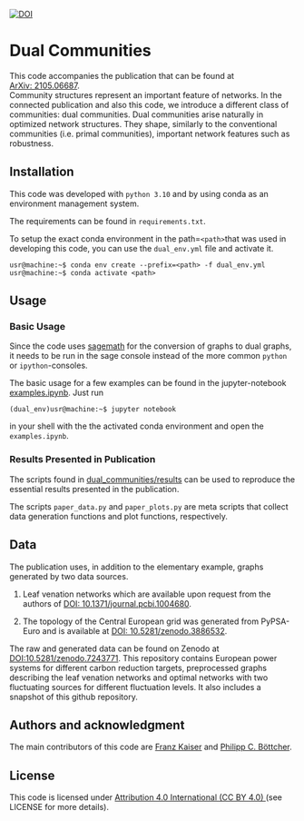 [![DOI](
https://zenodo.org/badge/doi/10.5281/zenodo.7243770.svg)](https://doi.org/10.5281/zenodo.7243770)
# Dual Communities

This code accompanies the publication that can be found at [ArXiv:&nbsp;2105.06687](https://arxiv.org/abs/2105.06687).<br>
Community structures represent an important feature of networks. In the connected publication and also this code, we introduce a different class of communities: dual communities. Dual communities arise naturally in optimized network structures.
They shape, similarly to the conventional communities (i.e. primal communities), important network features such as robustness.

## Installation

This code was developed with `python 3.10` and by using conda as an environment management system.

The requirements can be found in `requirements.txt`. 

To setup the exact conda environment in the path=`<path>`that was used in developing this code, you can use the `dual_env.yml` file and activate it.

```shell
usr@machine:~$ conda env create --prefix=<path> -f dual_env.yml
usr@machine:~$ conda activate <path>
```

## Usage

### Basic Usage
Since the code uses [sagemath](https://doc.sagemath.org/html/en/installation/conda.html) for the conversion of graphs to dual graphs, it needs to be run in the sage console instead of the more common `python` or `ipython`-consoles.

The basic usage for a few examples can be found in the jupyter-notebook 
[examples.ipynb](./examples.ipynb).
Just run
```shell
(dual_env)usr@machine:~$ jupyter notebook
```
in your shell with the the activated conda environment and open the `examples.ipynb`.

### Results Presented in Publication

The scripts found in   [dual_communities/results](./dual_communities/results) can be used to reproduce the essential results presented in the publication.

The scripts `paper_data.py` and `paper_plots.py` are meta scripts that collect data generation functions and plot functions, respectively.


## Data 
The publication uses, in addition to the elementary example, graphs generated by two data sources.

1. Leaf venation networks which are available upon request from the authors of [DOI:&nbsp;10.1371/journal.pcbi.1004680](https://doi.org/10.1371/journal.pcbi.1004680).

2. The topology of the Central European grid was generated from PyPSA-Euro and is available at  [DOI:&nbsp;10.5281/zenodo.3886532](https://doi.org/10.5281/zenodo.3886532).

The raw and generated data can be found on Zenodo at [DOI:10.5281/zenodo.7243771](https://doi.org/10.5281/zenodo.7243771).
This repository contains European power systems for different carbon reduction targets, preprocessed graphs describing the leaf venation networks and optimal networks with two fluctuating sources for different fluctuation levels.
It also includes a snapshot of this github repository.

## Authors and acknowledgment
The main contributors of this code are [Franz Kaiser](https://orcid.org/0000-0002-7089-2249) and [Philipp C. Böttcher](https://orcid.org/0000-0002-3240-0442).

## License
This code is licensed under [Attribution 4.0 International (CC BY 4.0) ](https://creativecommons.org/licenses/by/4.0/)(see LICENSE for more details).

